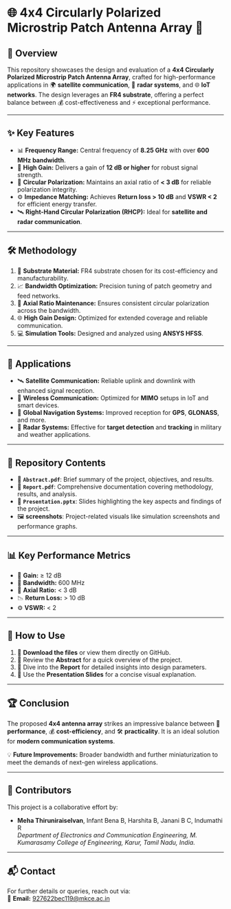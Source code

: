 # 🌐 4x4 Circularly Polarized Microstrip Patch Antenna Array 📡

## 🎯 Overview
This repository showcases the design and evaluation of a **4x4 Circularly Polarized Microstrip Patch Antenna Array**, crafted for high-performance applications in 🌍 **satellite communication**, 📡 **radar systems**, and 🌐 **IoT networks**. The design leverages an **FR4 substrate**, offering a perfect balance between 💰 cost-effectiveness and ⚡ exceptional performance.

---

## ✨ Key Features
- 📊 **Frequency Range:** Central frequency of **8.25 GHz** with over **600 MHz bandwidth**.  
- 🚀 **High Gain:** Delivers a gain of **12 dB or higher** for robust signal strength.  
- 🔄 **Circular Polarization:** Maintains an axial ratio of **< 3 dB** for reliable polarization integrity.  
- ⚙️ **Impedance Matching:** Achieves **Return loss > 10 dB** and **VSWR < 2** for efficient energy transfer.  
- 🛰️ **Right-Hand Circular Polarization (RHCP):** Ideal for **satellite and radar communication**.  

---

## 🛠️ Methodology
1. 🧪 **Substrate Material:** FR4 substrate chosen for its cost-efficiency and manufacturability.  
2. 📈 **Bandwidth Optimization:** Precision tuning of patch geometry and feed networks.  
3. 🎯 **Axial Ratio Maintenance:** Ensures consistent circular polarization across the bandwidth.  
4. 🌐 **High Gain Design:** Optimized for extended coverage and reliable communication.  
5. 💻 **Simulation Tools:** Designed and analyzed using **ANSYS HFSS**.  

---

## 🌟 Applications
- 🛰️ **Satellite Communication:** Reliable uplink and downlink with enhanced signal reception.  
- 📶 **Wireless Communication:** Optimized for **MIMO** setups in IoT and smart devices.  
- 📍 **Global Navigation Systems:** Improved reception for **GPS**, **GLONASS**, and more.  
- 🎯 **Radar Systems:** Effective for **target detection** and **tracking** in military and weather applications.  

---

## 📂 Repository Contents
- 📄 **`Abstract.pdf`**: Brief summary of the project, objectives, and results.  
- 📑 **`Report.pdf`**: Comprehensive documentation covering methodology, results, and analysis.  
- 🎥 **`Presentation.pptx`**: Slides highlighting the key aspects and findings of the project.  
- 🖼️ **screenshots**: Project-related visuals like simulation screenshots and performance graphs.  

---

## 📊 Key Performance Metrics
- 💪 **Gain:** ≥ 12 dB  
- 📡 **Bandwidth:** 600 MHz  
- 🔄 **Axial Ratio:** < 3 dB  
- 📉 **Return Loss:** > 10 dB  
- ⚙️ **VSWR:** < 2  

---

## 🚀 How to Use
1. 🔽 **Download the files** or view them directly on GitHub.  
2. 📄 Review the **Abstract** for a quick overview of the project.  
3. 🧐 Dive into the **Report** for detailed insights into design parameters.  
4. 🎥 Use the **Presentation Slides** for a concise visual explanation.  

---

## 🏆 Conclusion
The proposed **4x4 antenna array** strikes an impressive balance between 🌟 **performance**, 💰 **cost-efficiency**, and 🛠️ **practicality**. It is an ideal solution for **modern communication systems**.  

💡 **Future Improvements:** Broader bandwidth and further miniaturization to meet the demands of next-gen wireless applications.  

---

## 🤝 Contributors
This project is a collaborative effort by:  
- **Meha Thiruniraiselvan**, Infant Bena B, Harshita B, Janani B C, Indumathi R  
  *Department of Electronics and Communication Engineering, M. Kumarasamy College of Engineering, Karur, Tamil Nadu, India.*  

---

## 📬 Contact
For further details or queries, reach out via:  
📧 **Email:** [927622bec119@mkce.ac.in](mailto:927622bec119@mkce.ac.in)
